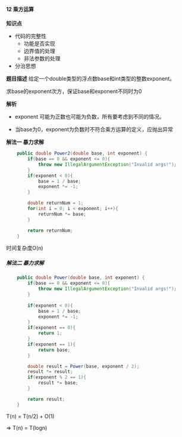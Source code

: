#### 12 乘方运算

**知识点**

* 代码的完整性
  * 功能是否实现
  * 边界值的处理
  * 非法参数的处理
* 分治思想



**题目描述**
给定一个double类型的浮点数base和int类型的整数exponent。

求base的exponent次方，保证base和exponent不同时为0



**解析**

* exponent 可能为正数也可能为负数，所有要考虑到不同的情况。

* 当base为0，exponent为负数时不符合乘方运算的定义，应抛出异常



**解法一 暴力求解**

```java
	public double Power2(double base, int exponent) {
        if(base == 0 && exponent <= 0){
            throw new IllegalArgumentException("Invalid args!");
        }
        if(exponent < 0){
            base = 1 / base;
            exponent *= -1;
        }

        double returnNum = 1;
        for(int i = 0; i < exponent; i++){
            returnNum *= base;
        }

        return returnNum;
    }
```

时间复杂度O(n)



##### 解法二 暴力求解

```java
    public double Power(double base, int exponent) {
        if(base == 0 && exponent <= 0){
            throw new IllegalArgumentException("Invalid args!");
        }
        
        if(exponent < 0){
            base = 1 / base;
            exponent *= -1;
        }
        if(exponent == 0){
            return 1;
        }
        if(exponent == 1){
            return base;
        }

        double result = Power(base, exponent / 2);
        result *= result;
        if(exponent % 2 == 1){
            result *= base;
        }

        return result;
    }
```

T(n) = T(n/2) + O(1)

=> T(n) = T(logn)
